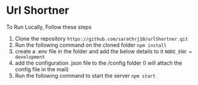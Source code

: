 

# Url Shortner


To Run Locally, Follow these steps


1. Clone the repository
```https://github.com/sarathrj10/urlShortner.git```
2. Run the following command on the cloned folder
 ```npm install```
3. create a .env file in the folder and add the below details to it
 ```NODE_ENV = development```
4. add the configuration .json file to the /config folder (I will attach the config file in the mail)
5. Run the following command to start the server
```npm start```




